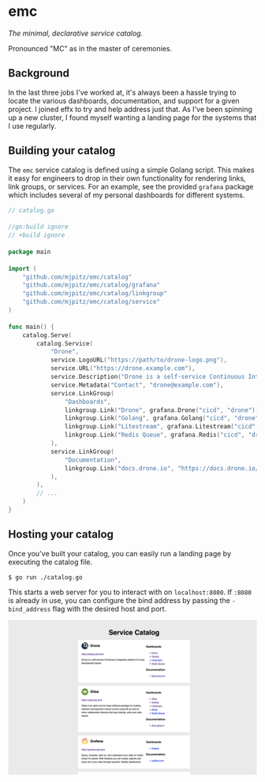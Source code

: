# emc

_The minimal, declarative service catalog._

Pronounced "MC" as in the master of ceremonies.

## Background

In the last three jobs I've worked at, it's always been a hassle trying to locate the various dashboards, documentation,
and support for a given project. I joined effx to try and help address just that. As I've been spinning up a new cluster,
I found myself wanting a landing page for the systems that I use regularly.

## Building your catalog

The `emc` service catalog is defined using a simple Golang script. This makes it easy for engineers to drop in their
own functionality for rendering links, link groups, or services. For an example, see the provided `grafana` package
which includes several of my personal dashboards for different systems.

```go
// catalog.go

//go:build ignore
// +build ignore

package main

import (
	"github.com/mjpitz/emc/catalog"
	"github.com/mjpitz/emc/catalog/grafana"
	"github.com/mjpitz/emc/catalog/linkgroup"
	"github.com/mjpitz/emc/catalog/service"
)

func main() {
	catalog.Serve(
		catalog.Service(
			"Drone",
			service.LogoURL("https://path/to/drone-logo.png"),
			service.URL("https://drone.example.com"),
			service.Description("Drone is a self-service Continuous Integration platform for busy development teams."),
			service.Metadata("Contact", "drone@example.com"),
			service.LinkGroup(
				"Dashboards",
				linkgroup.Link("Drone", grafana.Drone("cicd", "drone")),
				linkgroup.Link("Golang", grafana.Golang("cicd", "drone")),
				linkgroup.Link("Litestream", grafana.Litestream("cicd", "drone")),
				linkgroup.Link("Redis Queue", grafana.Redis("cicd", "drone-redis-queue")),
			),
			service.LinkGroup(
				"Documentation",
				linkgroup.Link("docs.drone.io", "https://docs.drone.io/"),
			),
		),
		// ...
	)
}
```

## Hosting your catalog

Once you've built your catalog, you can easily run a landing page by executing the catalog file.

```
$ go run ./catalog.go
```

This starts a web server for you to interact with on `localhost:8080`. If `:8080` is already in use, you can configure
the bind address by passing the `-bind_address` flag with the desired host and port.

![Screenshot](screenshot.png)
